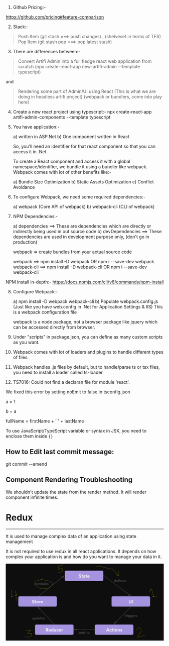 1) Github Pricing:-

https://github.com/pricing#feature-comparison


2) Stack:-

> Push Item  (git stash ===> push changes) , (shelveset in terms of TFS)
> Pop Item   (git stash pop ===> pop latest stash)

3) There are differences between:-
> Convert Artifi Admin into a full fledge react web application from scratch (npx create-react-app new-artifi-admin --template typescript)

and

> Rendering some part of Admin/UI using React (This is what we are doing in headless artifi project) (webpack or bundlers, come into play here)


4) Create a new react project using typescript:-
npx create-react-app artifi-admin-components --template typescript

5) You have application:-

	a) written in ASP.Net
	b) One component written in React 
	
	So, you'll need an identifier for that react component so that you can access it in .Net.
	
	To create a React component and access it with a global namespace/identifier, we bundle it using a bundler like webpack. Webpack comes with lot of 
	other benefits like:-
	
	a) Bundle Size Optimization
	b) Static Assets Optimization
	c) Conflict Avoidance
	
6) To configure Webpack, we need some required dependencies:-
	
	a) webpack  (Core API of webpack)
	b) webpack-cli  (CLI of webpack)
	
7) NPM Dependencies:-
	
	a) dependencies ==> These are dependencies which are directly or indirectly being used in out source code
	b) devDependencies ==> These dependencies are used in development purpose only, (don't go in production)

	webpack => create bundles from your actual source code

	webpack ==> npm install -D webpack   OR   npm i --save-dev webpack
	webpack-cli ==> npm install -D webpack-cli   OR   npm i --save-dev webpack-cli


NPM install in-depth:-
https://docs.npmjs.com/cli/v6/commands/npm-install


8) Configure Webpack:-

	a) npm install -D webpack webpack-cli
	b) Populate webpack.config.js (Just like you have web.config in .Net for Application Settings & IIS)
		This is a webpack configuration file
	
	webpack is a node package, not a browser package like jquery which can be accessed directly from browser.
	

9) Under "scripts" in package.json, you can define as many custom scripts as you want.

10) Webpack comes with lot of loaders and plugins to handle different types of files.

11) Webpack handles .js files by default, but to handle/parse ts or tsx files, you need to install a loader called ts-loader

12) TS7016: Could not find a declaran file for module 'react'.  

We fixed this error by setting noEmit to false in tsconfig.json


a = 1

b = a

fullName = firstName + ' ' + lastName


To use JavaScript/TypeScript variable or syntax in JSX, you need to enclose them inside `{}`

## How to Edit last commit message:

git commit --amend


## Component Rendering Troubleshooting
We shouldn't update the state from the render method. It will render component infinite times.

# Redux
-----------------------------------

It is used to manage complex data of an application using state management

It is not required to use redux in all react applications. It depends on how complex your application is and how do you want to manage your data in it.

![Redux Workflow](assets/images/redux.png)


